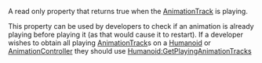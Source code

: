 A read only property that returns true when the [AnimationTrack](https://create.roblox.com/docs/reference/engine/classes/AnimationTrack) is
playing.

This property can be used by developers to check if an animation is
already playing before playing it (as that would cause it to restart). If
a developer wishes to obtain all playing [AnimationTrack](https://create.roblox.com/docs/reference/engine/classes/AnimationTrack)s on a [Humanoid](https://create.roblox.com/docs/reference/engine/classes/Humanoid)
or [AnimationController](https://create.roblox.com/docs/reference/engine/classes/AnimationController) they should use
[Humanoid:GetPlayingAnimationTracks](https://create.roblox.com/docs/reference/engine/classes/Humanoid#GetPlayingAnimationTracks)